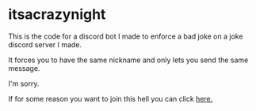 # itsacrazynight
 
 This is the code for a discord bot I made to enforce a bad joke on a joke discord server I made.
 
 It forces you to have the same nickname and only lets you send the same message.
 
 I'm sorry.
 
 If for some reason you want to join this hell you can click [here.](https://discord.gg/6uWgc4X)
